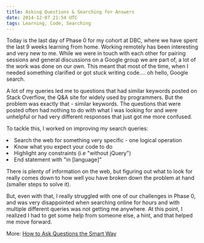 ```yaml
---
title: Asking Questions & Searching for Answers
date: 2014-12-07 21:54 UTC
tags: Learning, Code, Searching
---
```


Today is the last day of Phase 0 for my cohort at DBC, where we have spent the last 9 weeks learning from home. Working remotely has been interesting and very new to me. While we were in touch with each other for pairing sessions and general discussions on a Google group we are part of, a lot of the work was done on our own. This meant that most of the time, when I needed something clarified or got stuck writing code.... oh hello, Google search.

A lot of my queries led me to questions that had similar keywords posted on Stack Overflow, the Q&A site for widely used by programmers. But the problem was exactly that - similar keywords. The questions that were posted often had nothing to do with what I was looking for and were unhelpful or had very different responses that just got me more confused.

To tackle this, I worked on improving my search queries:

<li>Search the web for something very specific - one logical operation</li>
<li>Know what you expect your code to do</li>
<li>Highlight any constraints (i.e "without jQuery")</li>
<li>End statement with "in [language]"</li>

There is plenty of information on the web, but figuring out what to look for really comes down to how well you have broken down the problem at hand (smaller steps to solve it).

But, even with that, I really struggled with one of our challenges in Phase 0, and was very disappointed when searching online for hours and with multiple different queries was not getting me anywhere. At this point, I realized I had to get some help from someone else, a hint, and that helped me move forward.

More:
[How to Ask Questions the Smart Way](http://www.catb.org/~esr/faqs/smart-questions.html)